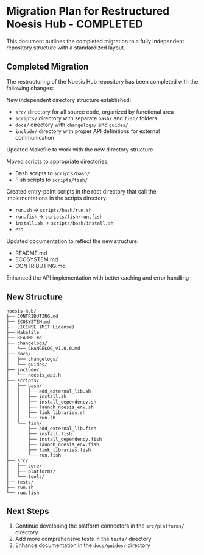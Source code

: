 # Migration Plan for Restructured Noesis Hub - COMPLETED

This document outlines the completed migration to a fully independent repository structure with a standardized layout.

## Completed Migration

The restructuring of the Noesis Hub repository has been completed with the following changes:

New independent directory structure established:
  - `src/` directory for all source code, organized by functional area
  - `scripts/` directory with separate `bash/` and `fish/` folders
  - `docs/` directory with `changelogs/` and `guides/` 
  - `include/` directory with proper API definitions for external communication

Updated Makefile to work with the new directory structure

Moved scripts to appropriate directories:
  - Bash scripts to `scripts/bash/`
  - Fish scripts to `scripts/fish/`

Created entry-point scripts in the root directory that call the implementations in the scripts directory:
  - `run.sh` → `scripts/bash/run.sh`
  - `run.fish` → `scripts/fish/run.fish`
  - `install.sh` → `scripts/bash/install.sh`
  - etc.

Updated documentation to reflect the new structure:
  - README.md
  - ECOSYSTEM.md
  - CONTRIBUTING.md

Enhanced the API implementation with better caching and error handling

## New Structure

```
noesis-hub/
├── CONTRIBUTING.md
├── ECOSYSTEM.md
├── LICENSE (MIT License)
├── Makefile
├── README.md
├── changelogs/
│   └── CHANGELOG_v1.0.0.md
├── docs/
│   ├── changelogs/
│   └── guides/
├── include/
│   └── noesis_api.h
├── scripts/
│   ├── bash/
│   │   ├── add_external_lib.sh
│   │   ├── install.sh
│   │   ├── install_dependency.sh
│   │   ├── launch_noesis_env.sh
│   │   ├── link_libraries.sh
│   │   └── run.sh
│   └── fish/
│       ├── add_external_lib.fish
│       ├── install.fish
│       ├── install_dependency.fish
│       ├── launch_noesis_env.fish
│       ├── link_libraries.fish
│       └── run.fish
├── src/
│   ├── core/
│   ├── platforms/
│   └── tools/
├── tests/
├── run.sh
└── run.fish
```

## Next Steps

1. Continue developing the platform connectors in the `src/platforms/` directory
2. Add more comprehensive tests in the `tests/` directory
3. Enhance documentation in the `docs/guides/` directory
